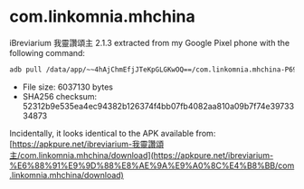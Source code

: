 # com.linkomnia.mhchina

iBreviarium 我靈讚頌主 2.1.3 extracted from my Google Pixel phone
with the following command:

```sh
adb pull /data/app/~~4hAjChmEfjJTeKpGLGKwOQ==/com.linkomnia.mhchina-P690ZHGKXOydK0M37xObxQ==/base.apk
```

- File size: 6037130 bytes
- SHA256 checksum: 52312b9e535ea4ec94382b126374f4bb07fb4082aa810a09b7f74e3973334873

Incidentally, it looks identical to the APK available from:
[https://apkpure.net/ibreviarium-我靈讚頌主/com.linkomnia.mhchina/download](https://apkpure.net/ibreviarium-%E6%88%91%E9%9D%88%E8%AE%9A%E9%A0%8C%E4%B8%BB/com.linkomnia.mhchina/download)
